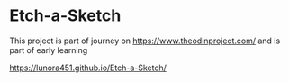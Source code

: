 # Etch-a-Sketch
This project is part of journey on https://www.theodinproject.com/ and is part of early learning


https://lunora451.github.io/Etch-a-Sketch/
